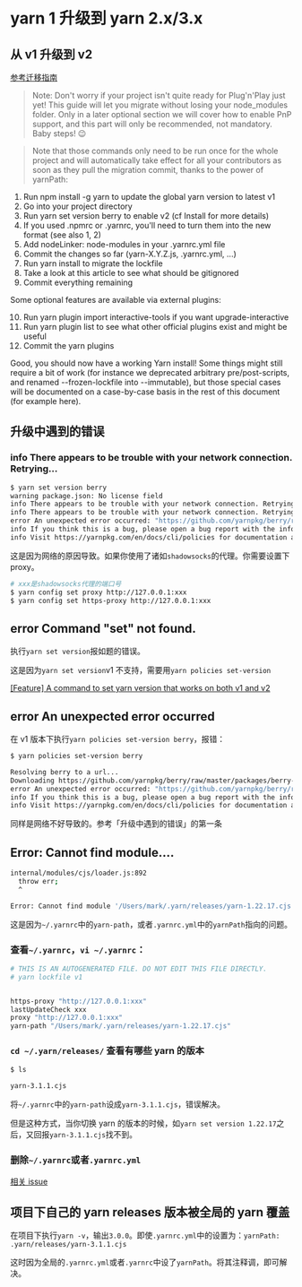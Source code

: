 # yarn 1 升级到 yarn 2.x/3.x

## 从 v1 升级到 v2

[参考迁移指南](https://yarnpkg.com/getting-started/migration#step-by-step)

> Note: Don't worry if your project isn't quite ready for Plug'n'Play just yet! This guide will let you migrate without losing your node_modules folder. Only in a later optional section we will cover how to enable PnP support, and this part will only be recommended, not mandatory. Baby steps! 😉

> Note that those commands only need to be run once for the whole project and will automatically take effect for all your contributors as soon as they pull the migration commit, thanks to the power of yarnPath:

1. Run npm install -g yarn to update the global yarn version to latest v1
2. Go into your project directory
3. Run yarn set version berry to enable v2 (cf Install for more details)
4. If you used .npmrc or .yarnrc, you'll need to turn them into the new format (see also 1, 2)
5. Add nodeLinker: node-modules in your .yarnrc.yml file
6. Commit the changes so far (yarn-X.Y.Z.js, .yarnrc.yml, ...)
7. Run yarn install to migrate the lockfile
8. Take a look at this article to see what should be gitignored
9. Commit everything remaining

Some optional features are available via external plugins:

10. Run yarn plugin import interactive-tools if you want upgrade-interactive
11. Run yarn plugin list to see what other official plugins exist and might be useful
12. Commit the yarn plugins

Good, you should now have a working Yarn install! Some things might still require a bit of work (for instance we deprecated arbitrary pre/post-scripts, and renamed --frozen-lockfile into --immutable), but those special cases will be documented on a case-by-case basis in the rest of this document (for example here).

## 升级中遇到的错误

### info There appears to be trouble with your network connection. Retrying...

```bash
$ yarn set version berry
warning package.json: No license field
info There appears to be trouble with your network connection. Retrying...
info There appears to be trouble with your network connection. Retrying...
error An unexpected error occurred: "https://github.com/yarnpkg/berry/raw/master/packages/yarnpkg-cli/bin/yarn.js: connect ECONNREFUSED 0.0.0.0:443".
info If you think this is a bug, please open a bug report with the information provided in "/Users/mark/yarn-error.log".
info Visit https://yarnpkg.com/en/docs/cli/policies for documentation about this command.

```

这是因为网络的原因导致。如果你使用了诸如`shadowsocks`的代理。你需要设置下 proxy。

```bash
# xxx是shadowsocks代理的端口号
$ yarn config set proxy http://127.0.0.1:xxx
$ yarn config set https-proxy http://127.0.0.1:xxx
```

## error Command "set" not found.

执行`yarn set version`报如题的错误。

这是因为`yarn set version`v1 不支持，需要用`yarn policies set-version`

[[Feature] A command to set yarn version that works on both v1 and v2](https://github.com/yarnpkg/berry/issues/773)

## error An unexpected error occurred

在 v1 版本下执行`yarn policies set-version berry`，报错：

```bash
$ yarn policies set-version berry

Resolving berry to a url...
Downloading https://github.com/yarnpkg/berry/raw/master/packages/berry-cli/bin/berry.js...
error An unexpected error occurred: "https://github.com/yarnpkg/berry/raw/master/packages/berry-cli/bin/berry.js: connect ECONNREFUSED 0.0.0.0:443".
info If you think this is a bug, please open a bug report with the information provided in "/Users/mark/yarn-error.log".
info Visit https://yarnpkg.com/en/docs/cli/policies for documentation about this command.
```

同样是网络不好导致的。参考「升级中遇到的错误」的第一条

## Error: Cannot find module....

```bash
internal/modules/cjs/loader.js:892
  throw err;
  ^

Error: Cannot find module '/Users/mark/.yarn/releases/yarn-1.22.17.cjs'
```

这是因为`~/.yarnrc`中的`yarn-path`，或者`.yarnrc.yml`中的`yarnPath`指向的问题。

### 查看`~/.yarnrc`，`vi ~/.yarnrc`：

```bash
# THIS IS AN AUTOGENERATED FILE. DO NOT EDIT THIS FILE DIRECTLY.
# yarn lockfile v1


https-proxy "http://127.0.0.1:xxx"
lastUpdateCheck xxx
proxy "http://127.0.0.1:xxx"
yarn-path "/Users/mark/.yarn/releases/yarn-1.22.17.cjs"
```

### `cd ~/.yarn/releases/` 查看有哪些 yarn 的版本

```bash
$ ls

yarn-3.1.1.cjs
```

将`~/.yarnrc`中的`yarn-path`设成`yarn-3.1.1.cjs`，错误解决。

但是这种方式，当你切换 yarn 的版本的时候，如`yarn set version 1.22.17`之后，又回报`yarn-3.1.1.cjs`找不到。

### 删除`~/.yarnrc`或者`.yarnrc.yml`

[相关 issue](https://github.com/yarnpkg/yarn/issues/8460)

## 项目下自己的 yarn releases 版本被全局的 yarn 覆盖

在项目下执行`yarn -v`，输出`3.0.0`。即使`.yarnrc.yml`中的设置为：`yarnPath: .yarn/releases/yarn-3.1.1.cjs`

这时因为全局的`.yarnrc.yml`或者`.yarnrc`中设了`yarnPath`。将其注释调，即可解决。
